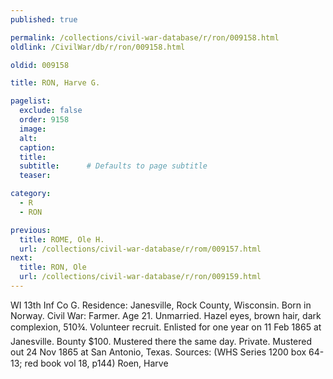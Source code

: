 ```yaml
---
published: true

permalink: /collections/civil-war-database/r/ron/009158.html
oldlink: /CivilWar/db/r/ron/009158.html

oldid: 009158

title: RON, Harve G.

pagelist:
  exclude: false
  order: 9158
  image: 
  alt:
  caption:
  title:
  subtitle:      # Defaults to page subtitle
  teaser:

category: 
  - R 
  - RON

previous:
  title: ROME, Ole H.
  url: /collections/civil-war-database/r/rom/009157.html  
next:
  title: RON, Ole
  url: /collections/civil-war-database/r/ron/009159.html   
---
```

WI 13th Inf Co G. Residence: Janesville, Rock County, Wisconsin. Born in Norway. Civil War: Farmer. Age 21. Unmarried. Hazel eyes, brown hair, dark complexion, 5&#146;10&frac34;&#148;. Volunteer recruit. Enlisted for one year on 11 Feb 1865 at Janesville. Bounty $100. Mustered there the same day. Private. Mustered out 24 Nov 1865 at San Antonio, Texas. Sources: (WHS Series 1200 box 64-13; red book vol 18, p144) &#147;Roen, Harve&#148;